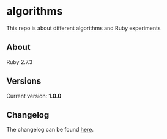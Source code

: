 # algorithms

This repo is about different algorithms and Ruby experiments

## About

Ruby 2.7.3

## Versions

Current version: **1.0.0**

## Changelog

The changelog can be found [here](changelog.md).
